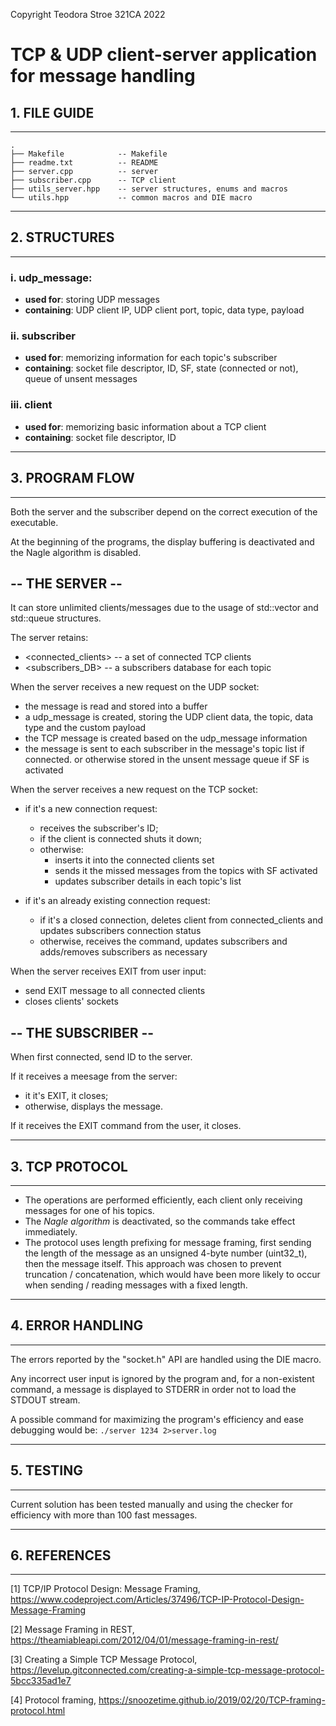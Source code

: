 Copyright Teodora Stroe 321CA 2022

# TCP & UDP client-server application for message handling

## 1. FILE GUIDE
-------------

```
.
├── Makefile            -- Makefile
├── readme.txt          -- README
├── server.cpp          -- server
├── subscriber.cpp      -- TCP client
├── utils_server.hpp    -- server structures, enums and macros
└── utils.hpp           -- common macros and DIE macro
```

-------------
## 2. STRUCTURES
-------------

### i. udp_message:
- __used for__:   storing UDP messages
- __containing__: UDP client IP, UDP client port, topic, data type, payload

### ii. subscriber
- __used for__:   memorizing information for each topic's subscriber
- __containing__: socket file descriptor, ID, SF, state (connected or not),
                  queue of unsent messages

### iii. client
- __used for__:   memorizing basic information about a TCP client
- __containing__: socket file descriptor, ID

---------------
## 3. PROGRAM FLOW
---------------

Both the server and the subscriber depend on the correct execution of the executable.

At the beginning of the programs, the display buffering is deactivated and the Nagle
algorithm is disabled.

## -- THE SERVER --

It can store unlimited clients/messages due to the usage of std::vector and std::queue
structures.

The server retains:
- <connected_clients> -- a set of connected TCP clients
- <subscribers_DB>    -- a subscribers database for each topic

When the server receives a new request on the UDP socket:
- the message is read and stored into a buffer
- a udp_message is created, storing the UDP client data, the topic, data type and the custom payload
- the TCP message is created based on the udp_message information
- the message is sent to each subscriber in the message's topic list if connected.
      or otherwise stored in the unsent message queue if SF is activated

When the server receives a new request on the TCP socket:
- if it's a new connection request:
    - receives the subscriber's ID;
    - if the client is connected shuts it down;
    - otherwise:
        - inserts it into the connected clients set
        - sends it the missed messages from the topics with SF activated
        - updates subscriber details in each topic's list

- if it's an already existing connection request:
    - if it's a closed connection, deletes client from connected_clients and updates subscribers connection status
    - otherwise, receives the command, updates subscribers and adds/removes subscribers as necessary

When the server receives EXIT from user input:
- send EXIT message to all connected clients
- closes clients' sockets

## -- THE SUBSCRIBER --

When first connected, send ID to the server.

If it receives a meesage from the server:
- it it's EXIT, it closes;
- otherwise, displays the message.

If it receives the EXIT command from the user, it closes.

---------------
## 3. TCP PROTOCOL
---------------

- The operations are performed efficiently, each client only receiving messages for
one of his topics.
- The _Nagle algorithm_ is deactivated, so the commands take effect immediately.
- The protocol uses length prefixing for message framing, first sending the length
of the message as an unsigned 4-byte number (uint32_t), then the message itself.
This approach was chosen to prevent truncation / concatenation, which would have
been more likely to occur when sending / reading messages with a fixed length.

-----------------
## 4. ERROR HANDLING
-----------------

The errors reported by the "socket.h" API are handled using the DIE macro.

Any incorrect user input is ignored by the program and, for a non-existent command,
a message is displayed to STDERR in order not to load the STDOUT stream.

A possible command for maximizing the program's efficiency and ease debugging would be:
`./server 1234 2>server.log`

----------
## 5. TESTING
----------

Current solution has been tested manually and using the checker for efficiency
with more than 100 fast messages.

----------
## 6. REFERENCES
----------

[1] TCP/IP Protocol Design: Message Framing, https://www.codeproject.com/Articles/37496/TCP-IP-Protocol-Design-Message-Framing

[2] Message Framing in REST, https://theamiableapi.com/2012/04/01/message-framing-in-rest/

[3] Creating a Simple TCP Message Protocol, https://levelup.gitconnected.com/creating-a-simple-tcp-message-protocol-5bcc335ad1e7

[4] Protocol framing, https://snoozetime.github.io/2019/02/20/TCP-framing-protocol.html